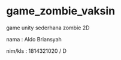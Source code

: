 # game_zombie_vaksin
game unity sederhana zombie 2D <p>
nama : Aldo Briansyah <p>
nim/kls : 1814321020 / D
